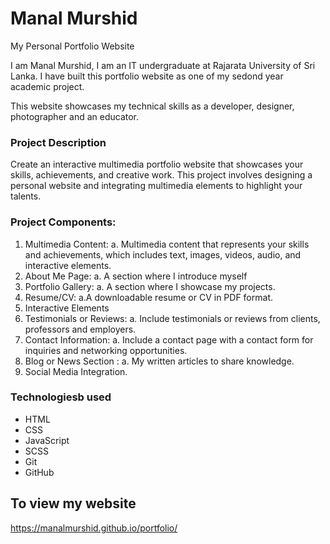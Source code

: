 # Manal Murshid
My Personal Portfolio Website

I am Manal Murshid, I am an IT undergraduate at Rajarata University of Sri Lanka. 
I have built this portfolio website as one of my sedond year academic project.

This website showcases my technical skills as a developer, designer, photographer and an educator.

### Project Description

Create an interactive multimedia portfolio website that showcases your skills, achievements,
and creative work. This project involves designing a personal website and integrating
multimedia elements to highlight your talents.

### Project Components:

1. Multimedia Content:
a. Multimedia content that represents your skills and
achievements, which includes text, images, videos, audio, and interactive
elements.
2. About Me Page:
a. A section where I introduce myself
3. Portfolio Gallery:
a. A section where I showcase my projects.
4. Resume/CV:
a.A downloadable resume or CV in PDF format. 
6. Interactive Elements
7. Testimonials or Reviews:
a. Include testimonials or reviews from clients, professors and employers.
8. Contact Information:
a. Include a contact page with a contact form for inquiries and
networking opportunities.
9. Blog or News Section :
a. My written articles to share knowledge.
10. Social Media Integration.

### Technologiesb used
* HTML
* CSS
* JavaScript 
* SCSS
* Git
* GitHub


## To view my website 
https://manalmurshid.github.io/portfolio/

